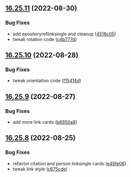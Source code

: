 ## [16.25.11](https://github.com/phandcock/GrampsView/compare/v16.25.10...v16.25.11) (2022-08-30)


### Bug Fixes

* add epositoryreflinksingle and cleanup ([4518c05](https://github.com/phandcock/GrampsView/commit/4518c0555cc2f64eced40741a34871c11183a8a9))
* tweak rotation code ([c4b777d](https://github.com/phandcock/GrampsView/commit/c4b777d4842263bdf38e04f66aeea6a1cbc574b1))



## [16.25.10](https://github.com/phandcock/GrampsView/compare/v16.25.9...v16.25.10) (2022-08-28)


### Bug Fixes

* tweak orientation code ([f15414d](https://github.com/phandcock/GrampsView/commit/f15414ddc55b13a87873ada7b1d0d9d25eb6d48c))



## [16.25.9](https://github.com/phandcock/GrampsView/compare/v16.25.8...v16.25.9) (2022-08-27)


### Bug Fixes

* add more link cards ([b6850a9](https://github.com/phandcock/GrampsView/commit/b6850a9fa260e207955b49eead04d00c704f607c))



## [16.25.8](https://github.com/phandcock/GrampsView/compare/v16.25.7...v16.25.8) (2022-08-25)


### Bug Fixes

* refactor citation and person linksingle cards ([e45fe06](https://github.com/phandcock/GrampsView/commit/e45fe0643d1d9da5d82e6e0fe75adcb2183b3b7c))
* tweak link style ([c675cde](https://github.com/phandcock/GrampsView/commit/c675cdedfcc15c19e3e8b096810e33ca3ab782c8))



